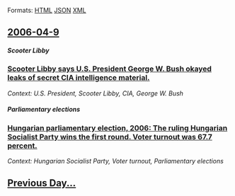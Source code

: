 
Formats: [HTML](2006/04/9/index.html)  [JSON](2006/04/9/index.json)  [XML](2006/04/9/index.xml)  

## [2006-04-9](/news/2006/04/9/index.md)

##### Scooter Libby
### [ Scooter Libby says U.S. President George W. Bush okayed leaks of secret CIA intelligence material. ](/news/2006/04/9/scooter-libby-says-u-s-president-george-w-bush-okayed-leaks-of-secret-cia-intelligence-material.md)
_Context: U.S. President, Scooter Libby, CIA, George W. Bush_

##### Parliamentary elections
### [ Hungarian parliamentary election, 2006: The ruling Hungarian Socialist Party wins the first round. Voter turnout was 67.7 percent.](/news/2006/04/9/hungarian-parliamentary-election-2006-the-ruling-hungarian-socialist-party-wins-the-first-round-voter-turnout-was-67-7-percent.md)
_Context: Hungarian Socialist Party, Voter turnout, Parliamentary elections_

## [Previous Day...](/news/2006/04/8/index.md)

